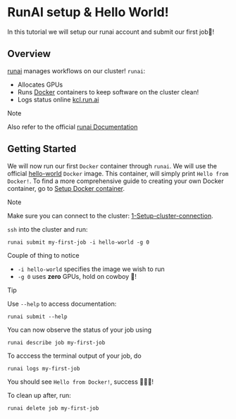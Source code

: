 # RunAI setup & Hello World!

In this tutorial we will setup our runai account and submit our first job🐤!

## Overview

[runai](https://www.run.ai/) manages workflows on our cluster! `runai`:

- Allocates GPUs
- Runs [Docker](https://www.docker.com/) containers to keep software on the cluster clean!
- Logs status online [kcl.run.ai](http://kcl.run.ai)

> [!NOTE]
> Also refer to the official [runai Documentation](https://docs.run.ai/latest/)

## Getting Started

We will now run our first `Docker` container through `runai`. We will use the
official [hello-world](https://hub.docker.com/_/hello-world) `Docker` image. This container, will simply
print `Hello from Docker!`. To find a more comprehensive guide to creating your own Docker container, go
to [Setup Docker container](../3-Setup-Docker-container/README.md).

> [!NOTE]
> Make sure you can connect to the cluster: [1-Setup-cluster-connection](../1-Setup-cluster-connection).


`ssh` into the cluster and run:

```shell
runai submit my-first-job -i hello-world -g 0
```

Couple of thing to notice

- `-i hello-world` specifies the image we wish to run
- `-g 0` uses **zero** GPUs, hold on cowboy 🤠!

> [!TIP]
> Use `--help` to access documentation:
>
> ```shell
> runai submit --help
> ```

You can now observe the status of your job using

```shell
runai describe job my-first-job
```

To acccess the terminal output of your job, do

```shell
runai logs my-first-job
```

You should see `Hello from Docker!`, success 🎉🎉🎉!

To clean up after, run:

```shell
runai delete job my-first-job
```
